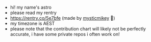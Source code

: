 - hi! my name's astro
- please read my rentry 
- https://rentry.co/5e7bfe (made by [mysticmikey](https://github.com/mysticmikey) 💜)
- my timezone is AEST
- please note that the contribution chart will likely not be perfectly accurate, i have some private repos i often work on!
